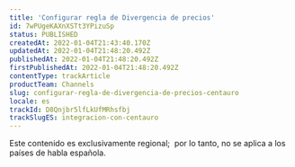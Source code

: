 ```yaml
---
title: 'Configurar regla de Divergencia de precios'
id: 7wPUgeKAXnXSTt3YPizuSp
status: PUBLISHED
createdAt: 2022-01-04T21:43:40.170Z
updatedAt: 2022-01-04T21:48:20.492Z
publishedAt: 2022-01-04T21:48:20.492Z
firstPublishedAt: 2022-01-04T21:48:20.492Z
contentType: trackArticle
productTeam: Channels
slug: configurar-regla-de-divergencia-de-precios-centauro
locale: es
trackId: D8Qnjbr5lfLkUfMRhsfbj
trackSlugES: integracion-con-centauro
---
```


<div class="alert alert-warning" role="alert">Este contenido es exclusivamente regional; 
por lo tanto, no se aplica a los países de habla española.</div>
